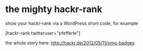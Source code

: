 # the mighty hackr-rank

show your hackr-rank via a WordPress short code, for example

[hackr-rank twitteruser="pfefferle"]

the whole story here: http://hackr.de/2012/05/11/omg-badges
